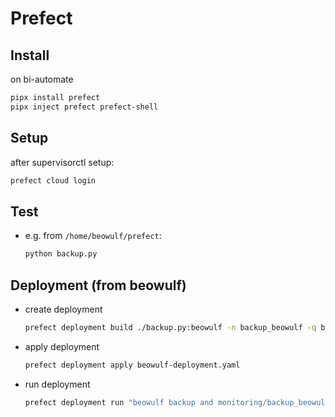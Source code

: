 # Prefect

## Install

on bi-automate

```bash
pipx install prefect
pipx inject prefect prefect-shell
```

## Setup

after supervisorctl setup:

```bash
prefect cloud login
```

## Test

- e.g. from `/home/beowulf/prefect`:
  ```bash
  python backup.py
  ```


## Deployment (from beowulf)

- create deployment
  ```bash
  prefect deployment build ./backup.py:beowulf -n backup_beowulf -q beowulf --cron "0 2 * * *" --timezone Europe/Berlin
  ```

- apply deployment
  ```bash
  prefect deployment apply beowulf-deployment.yaml
  ```
  
- run deployment
  ```bash
  prefect deployment run "beowulf backup and monitoring/backup_beowulf"
  ```



